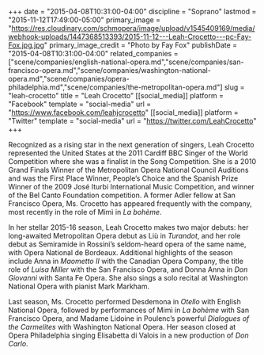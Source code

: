 +++
date = "2015-04-08T10:31:00-04:00"
discipline = "Soprano"
lastmod = "2015-11-12T17:49:00-05:00"
primary_image = "https://res.cloudinary.com/schmopera/image/upload/v1545409169/media/webhook-uploads/1447368513393/2015-11-12---Leah-Crocetto---pc-Fay-Fox.jpg.jpg"
primary_image_credit = "Photo by Fay Fox"
publishDate = "2015-04-08T10:31:00-04:00"
related_companies = ["scene/companies/english-national-opera.md","scene/companies/san-francisco-opera.md","scene/companies/washington-national-opera.md","scene/companies/opera-philadelphia.md","scene/companies/the-metropolitan-opera.md"]
slug = "leah-crocetto"
title = "Leah Crocetto"
[[social_media]]
platform = "Facebook"
template = "social-media"
url = "https://www.facebook.com/leahjcrocetto"
[[social_media]]
platform = "Twitter"
template = "social-media"
url = "https://twitter.com/LeahCrocetto"
+++

Recognized as a rising star in the next generation of singers, Leah Crocetto represented the United States at the 2011 Cardiff BBC Singer of the World Competition where she was a finalist in the Song Competition. She is a 2010 Grand Finals Winner of the Metropolitan Opera National Council Auditions and was the First Place Winner, People’s Choice and the Spanish Prize Winner of the 2009 José Iturbi International Music Competition, and winner of the Bel Canto Foundation competition. A former Adler fellow at San Francisco Opera, Ms. Crocetto has appeared frequently with the company, most recently in the role of Mimì in *La bohème*. 

In her stellar 2015-16 season, Leah Crocetto makes two major debuts: her long-awaited Metropolitan Opera debut as Liù in *Turandot*, and her role debut as Semiramide in Rossini’s seldom-heard opera of the same name, with Opera National de Bordeaux. Additional highlights of the season include Anna in *Maometto II* with the Canadian Opera Company, the title role of *Luisa Miller* with the San Francisco Opera, and Donna Anna in *Don Giovanni* with Santa Fe Opera. She also sings a solo recital at Washington National Opera with pianist Mark Markham.

Last season, Ms. Crocetto performed Desdemona in *Otello* with English National Opera, followed by performances of Mimì in *La bohème* with San Francisco Opera, and Madame Lidoine in Poulenc’s powerful *Dialogues of the Carmelites* with Washington National Opera. Her season closed at Opera Philadelphia singing Elisabetta di Valois in a new production of *Don Carlo*.
